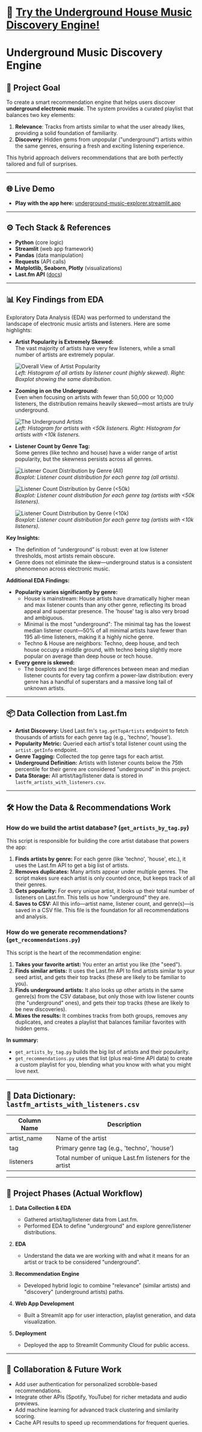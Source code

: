 # 🚀 [Try the Underground House Music Discovery Engine!](https://underground-music-explorer.streamlit.app/)

# Underground Music Discovery Engine

## 🎯 Project Goal
To create a smart recommendation engine that helps users discover **underground electronic music**. The system provides a curated playlist that balances two key elements:

1.  **Relevance**: Tracks from artists similar to what the user already likes, providing a solid foundation of familiarity.
2.  **Discovery**: Hidden gems from unpopular ("underground") artists within the same genres, ensuring a fresh and exciting listening experience.

This hybrid approach delivers recommendations that are both perfectly tailored and full of surprises.

---

## 🌐 Live Demo
- **Play with the app here:** [underground-music-explorer.streamlit.app](https://underground-music-explorer.streamlit.app/)

---

## ⚙️ Tech Stack & References
- **Python** (core logic)
- **Streamlit** (web app framework)
- **Pandas** (data manipulation)
- **Requests** (API calls)
- **Matplotlib, Seaborn, Plotly** (visualizations)
- **Last.fm API** ([docs](https://www.last.fm/api))

---

## 📊 Key Findings from EDA

Exploratory Data Analysis (EDA) was performed to understand the landscape of electronic music artists and listeners. Here are some highlights:

- **Artist Popularity is Extremely Skewed:**  
  The vast majority of artists have very few listeners, while a small number of artists are extremely popular.

  ![Overall View of Artist Popularity](images/overall_view_of_artist_popularirty.png)  
  *Left: Histogram of all artists by listener count (highly skewed). Right: Boxplot showing the same distribution.*

- **Zooming in on the Underground:**  
  Even when focusing on artists with fewer than 50,000 or 10,000 listeners, the distribution remains heavily skewed—most artists are truly underground.

  ![The Underground Artists](images/the_underground_artists.png)  
  *Left: Histogram for artists with <50k listeners. Right: Histogram for artists with <10k listeners.*

- **Listener Count by Genre Tag:**  
  Some genres (like techno and house) have a wider range of artist popularity, but the skewness persists across all genres.

  ![Listener Count Distribution by Genre (All)](images/listener_count_distribution_by_genre_tag_overall.png)  
  *Boxplot: Listener count distribution for each genre tag (all artists).*

  ![Listener Count Distribution by Genre (<50k)](images/listener_count_distribution_by_genre_tag_50000.png)  
  *Boxplot: Listener count distribution for each genre tag (artists with <50k listeners).*

  ![Listener Count Distribution by Genre (<10k)](images/listener_count_distribution_by_genre_tag_10000.png)  
  *Boxplot: Listener count distribution for each genre tag (artists with <10k listeners).*

**Key Insights:**
- The definition of “underground” is robust: even at low listener thresholds, most artists remain obscure.
- Genre does not eliminate the skew—underground status is a consistent phenomenon across electronic music.

**Additional EDA Findings:**
- **Popularity varies significantly by genre:**
    - House is mainstream: House artists have dramatically higher mean and max listener counts than any other genre, reflecting its broad appeal and superstar presence. The 'house' tag is also very broad and ambiguous.
    - Minimal is the most "underground": The minimal tag has the lowest median listener count—50% of all minimal artists have fewer than 195 all-time listeners, making it a highly niche genre.
    - Techno & House are neighbors: Techno, deep house, and tech house occupy a middle ground, with techno being slightly more popular on average than deep house or tech house.
- **Every genre is skewed:**
    - The boxplots and the large differences between mean and median listener counts for every tag confirm a power-law distribution: every genre has a handful of superstars and a massive long tail of unknown artists.

---

## 📦 Data Collection from Last.fm
- **Artist Discovery:** Used Last.fm's `tag.getTopArtists` endpoint to fetch thousands of artists for each genre tag (e.g., 'techno', 'house').
- **Popularity Metric:** Queried each artist's total listener count using the `artist.getInfo` endpoint.
- **Genre Tagging:** Collected the top genre tags for each artist.
- **Underground Definition:** Artists with listener counts below the 75th percentile for their genre are considered "underground" in this project.
- **Data Storage:** All artist/tag/listener data is stored in `lastfm_artists_with_listeners.csv`.

---

## 🛠️ How the Data & Recommendations Work

### How do we build the artist database? (`get_artists_by_tag.py`)
This script is responsible for building the core artist database that powers the app:
1. **Finds artists by genre:** For each genre (like 'techno', 'house', etc.), it uses the Last.fm API to get a big list of artists.
2. **Removes duplicates:** Many artists appear under multiple genres. The script makes sure each artist is only counted once, but keeps track of all their genres.
3. **Gets popularity:** For every unique artist, it looks up their total number of listeners on Last.fm. This tells us how "underground" they are.
4. **Saves to CSV:** All this info—artist name, listener count, and genre(s)—is saved in a CSV file. This file is the foundation for all recommendations and analysis.

### How do we generate recommendations? (`get_recommendations.py`)
This script is the heart of the recommendation engine:
1. **Takes your favorite artist:** You enter an artist you like (the "seed").
2. **Finds similar artists:** It uses the Last.fm API to find artists similar to your seed artist, and gets their top tracks (these are likely to be familiar to you).
3. **Finds underground artists:** It also looks up other artists in the same genre(s) from the CSV database, but only those with low listener counts (the "underground" ones), and gets their top tracks (these are likely to be new discoveries).
4. **Mixes the results:** It combines tracks from both groups, removes any duplicates, and creates a playlist that balances familiar favorites with hidden gems.

**In summary:**
- `get_artists_by_tag.py` builds the big list of artists and their popularity.
- `get_recommendations.py` uses that list (plus real-time API data) to create a custom playlist for you, blending what you know with what you might love next.

---

## 📑 Data Dictionary: `lastfm_artists_with_listeners.csv`
| Column Name   | Description                                                      |
|--------------|------------------------------------------------------------------|
| artist_name  | Name of the artist                                               |
| tag          | Primary genre tag (e.g., 'techno', 'house')                      |
| listeners    | Total number of unique Last.fm listeners for the artist          |


---

## 🚦 Project Phases (Actual Workflow)
1. **Data Collection & EDA**
    - Gathered artist/tag/listener data from Last.fm.
    - Performed EDA to define "underground" and explore genre/listener distributions.
  
2. **EDA**
    - Understand the data we are working with and what it  means for an artist or track to be considered "underground".
3. **Recommendation Engine**
    - Developed hybrid logic to combine "relevance" (similar artists) and "discovery" (underground artists) paths.
4. **Web App Development**
    - Built a Streamlit app for user interaction, playlist generation, and data visualization.
5. **Deployment**
    - Deployed the app to Streamlit Community Cloud for public access.

---

## 🤝 Collaboration & Future Work
- Add user authentication for personalized scrobble-based recommendations.
- Integrate other APIs (Spotify, YouTube) for richer metadata and audio previews.
- Add machine learning for advanced track clustering and similarity scoring.
- Cache API results to speed up recommendations for frequent queries.


